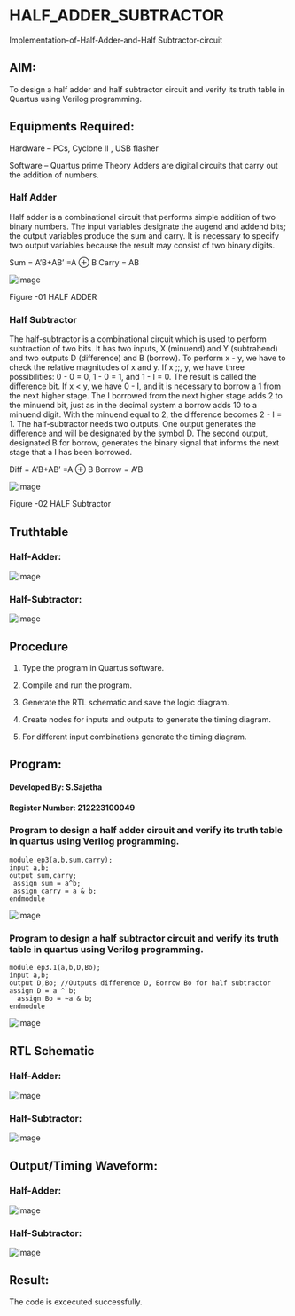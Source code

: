 # HALF_ADDER_SUBTRACTOR

Implementation-of-Half-Adder-and-Half Subtractor-circuit

## AIM:

To design a half adder and half subtractor circuit and verify its truth table in Quartus using Verilog programming.

## Equipments Required:

Hardware – PCs, Cyclone II , USB flasher 

Software – Quartus prime Theory Adders are digital circuits that carry out the addition of numbers.

### Half Adder

Half adder is a combinational circuit that performs simple addition of two binary numbers. The input variables designate the augend and addend bits; the output variables produce the sum and carry. It is necessary to specify two output variables because the result may consist of two binary digits.

Sum = A’B+AB’ =A ⊕ B Carry = AB

![image](https://github.com/naavaneetha/HALF_ADDER_SUBTRACTOR/assets/154305477/bd4a0b2c-cdbc-4184-ab08-81578f121e1f)

Figure -01 HALF ADDER

### Half Subtractor

The half-subtractor is a combinational circuit which is used to perform subtraction of two bits. It has two inputs, X (minuend) and Y (subtrahend) and two outputs D (difference) and B (borrow). To perform x - y, we have to check the relative magnitudes of x and y. If x ;;, y, we have three possibilities: 0 - 0 = 0, 1 - 0 = 1, and 1 - I = 0. The result is called the difference bit. If x < y, we have 0 - I, and it is necessary to borrow a 1 from the next higher stage. The I borrowed from the next higher stage adds 2 to the minuend bit, just as in the decimal system a borrow adds 10 to a minuend digit. With the minuend equal to 2, the difference becomes 2 - I = 1. The half-subtractor needs two outputs. One output generates the difference and will be designated by the symbol D. The second output, designated B for borrow, generates the binary signal that informs the next stage that a I has been borrowed. 

Diff = A’B+AB’ =A ⊕ B
Borrow = A’B

 ![image](https://github.com/naavaneetha/HALF_ADDER_SUBTRACTOR/assets/154305477/d76b099c-513f-4e7c-843a-e2fd028a531a)

Figure -02 HALF Subtractor

## Truthtable

### Half-Adder:

![image](https://github.com/user-attachments/assets/49188551-c85f-4e58-a58c-9a46786c65d4)

### Half-Subtractor:

![image](https://github.com/user-attachments/assets/d3e0f5fa-ce84-48f9-a773-fd167ace0c57)

## Procedure

1.	Type the program in Quartus software.

2.	Compile and run the program.

3.	Generate the RTL schematic and save the logic diagram.

4.	Create nodes for inputs and outputs to generate the timing diagram.

5.	For different input combinations generate the timing diagram.


## Program:

#### Developed By: S.Sajetha
#### Register Number: 212223100049

### Program to design a half adder circuit and verify its truth table in quartus using Verilog programming.

```
module ep3(a,b,sum,carry);
input a,b;
output sum,carry; 
 assign sum = a^b;
 assign carry = a & b;
endmodule
```
![image](https://github.com/user-attachments/assets/9fd882f8-8f17-44ed-bc20-73e3e2d5453a)

### Program to design a half subtractor circuit and verify its truth table in quartus using Verilog programming.

```
module ep3.1(a,b,D,Bo);
input a,b;
output D,Bo; //Outputs difference D, Borrow Bo for half subtractor
assign D = a ^ b;
  assign Bo = ~a & b;
endmodule
```
![image](https://github.com/user-attachments/assets/ccae59b2-fa70-475b-b612-9a49f7778bb1)


## RTL Schematic

### Half-Adder:

![image](https://github.com/user-attachments/assets/fd07e06f-5d8c-47a5-9805-66fe76cc749b)

### Half-Subtractor:

![image](https://github.com/user-attachments/assets/c1e1dea9-5044-4f9c-b462-74acfe8a0860)


## Output/Timing Waveform:

### Half-Adder:

![image](https://github.com/user-attachments/assets/c3b4c6a4-c8b8-44ae-b27a-d80a7648b5f9)

### Half-Subtractor:

![image](https://github.com/user-attachments/assets/c84372b5-55a4-4dc2-8895-1380594e06f8)

## Result:
The code is excecuted successfully.

